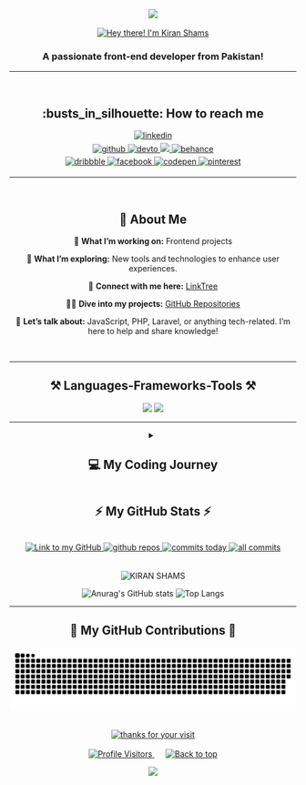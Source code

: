 <!-- TOP SECTIONNNNNNNNNNNNNNNNNNNNNNNNNNNNNNNNNNNNNNNNNNNNNNNNNNNNNNNNNNNNNNn -->
<div id="top"></div>



<!-- BANNER IMAGEEEEEEEEEEEEEEEEEEEEEEEEEEEEEEEEEEEEEEEEEEEEEEEEEEEEEEEEEEEEEE -->
<!--
    <div align="center" >
    <img width="100%" alt="welcome to my profile!" src="https://github.com/kiranShamsHere/kiranShamsHere/blob/main/assets/images/header.png">
    </div>
-->



<!-- HEADER ANIMATIONNNNNNNNNNNNNNNNNNNNNNNNNNNNNNNNNNNNNNNNNNNNNNNNNNNNNNNNNN -->
<p align="center">
  <img src="https://capsule-render.vercel.app/api?type=waving&height=80&color=0:800080,50:8A2BE2,100:EE82EE&reversal=true&section=header"/>
</p>



<!-- INTRODUCTIONNNNNNNNNNNNNNNNNNNNNNNNNNNNNNNNNNNNNNNNNNNNNNNNNNNNNNNNNNNNNN -->
<div align="center">
    <a href="https://git.io/typing-svg">
        <img src="https://readme-typing-svg.demolab.com?font=Poppins&color=%237E3ACE&size=35&center=true&vCenter=true&width=450&lines=Hey+there!+👋;I'm+Kiran+Shams" alt="Hey there! I'm Kiran Shams">
    </a>
</div>



<!-- HEADLINEEEEEEEEEEEEEEEEEEEEEEEEEEEEEEEEEEEEEEEEEEEEEEEEEEEEEEEEEEEEEEEEE -->
<h3 align="center">A passionate front-end developer from Pakistan!</h3>
<hr>



<!-- Counter -->
<div align="left">
    
</div>



<!-- HOW TO REACH MEEEEEEEEEEEEEEEEEEEEEEEEEEEEEEEEEEEEEEEEEEEEEEEEEEEEEEEEEEEEEEEEEEEEEEEEEEE -->
<div align="center">
    <br>
    <h2>:busts_in_silhouette: How to reach me</h2>


<!-- LINK FOR LINKEDINNNNNNNNNNNNNNNNNNNNNNNNNNNNNNNNNNNNNNNNNNNNNNNNNNNNNNNNNNNNNNNNNNNNNN -->
<a href="https://www.linkedin.com/in/kiranshams/" target="_blank">
    <img src=https://img.shields.io/badge/linkedin-%231E77B5.svg?&style=for-the-badge&logo=linkedin&logoColor=white alt=linkedin style="margin-bottom: 5px;" />
</a>


<!-- LINK FOR INSTAGRAMMMMMMMMMMMMMMMMMMMMMMMMMMMMMMMMMMMMMMMMMMMMMMMMMMMMMMMMMMMMMMMMMMMMM -->
<!-- <a href="https://www.instagram.com/kiran_bhatti___/" target="_blank">
    <img src="https://img.shields.io/badge/instagram-%23E4405F.svg?&style=for-the-badge&logo=instagram&logoColor=white" alt="instagram" style="margin-bottom: 5px;" />
</a> -->


<br>
<!-- LINK FOR TWITTERRRRRRRRRRRRRRRRRRRRRRRRRRRRRRRRRRRRRRRRRRRRRRRRRRRRRRRRRRRRRRRRRRRRRRRRR -->
<!-- <a href="https://twitter.com/devabdulrehman" target="_blank">
<img src=https://img.shields.io/badge/twitter-%2300acee.svg?&style=for-the-badge&logo=twitter&logoColor=white alt=twitter style="margin-bottom: 5px;" />
</a> -->


<!-- LINK FOR GITHUBBBBBBBBBBBBBBBBBBBBBBBBBBBBBBBBBBBBBBBBBBBBBBBBBBBBBBBBBBBBBBBBBBBBBBBBBBB -->
<a href="https://github.com/kiranShamsHere" target="_blank">
    <img src=https://img.shields.io/badge/github-%2324292e.svg?&style=for-the-badge&logo=github&logoColor=white alt=github style="margin-bottom: 5px;" />
 </a>

 
<!-- LINK FOR DEV COMMUNITYYYYYYYYYYYYYYYYYYYYYYYYYYYYYYYYYYYYYYYYYYYYYYYYYYYYYYYYYYYYYYYYYY -->
<a href="https://dev.to/kiran_shams" target="_blank">
    <img src=https://img.shields.io/badge/dev.to-%2308090A.svg?&style=for-the-badge&logo=dev.to&logoColor=white alt=devto style="margin-bottom: 5px;" />
</a> 


<!-- LINK FOR GMAILLLLLLLLLLLLLLLLLLLLLLLLLLLLLLLLLLLLLLLLLLLLLLLLLLLLLLLLLLLLLLLLLLLLLLLLL -->
<a href="mailto:kiranshamsdhiloo@gmail.com">
    <img src="https://img.shields.io/badge/Gmail-333333?style=for-the-badge&logo=gmail&logoColor=red" />
</a>


<!-- LINK FOR YOUTUBEEEEEEEEEEEEEEEEEEEEEEEEEEEEEEEEEEEEEEEEEEEEEEEEEEEEEEEEEEEEEEEEEEEEEEE -->
<!-- <a href="https://www.youtube.com/channel/uc0u-cjmrinc6i3gb1dok0wa" target="_blank">
<img src=https://img.shields.io/badge/youtube-%23000000.svg?&style=for-the-badge&logo=youtube&logoColor=white alt=youtube style="margin-bottom: 5px;" />
</a>   -->


<!-- LINK FOR BEHANCEEEEEEEEEEEEEEEEEEEEEEEEEEEEEEEEEEEEEEEEEEEEEEEEEEEEEEEEEEEEEEEEEEEEEEE -->
<a href="https://www.behance.net/kiranshams" target="_blank">
    <img src="https://img.shields.io/badge/behance-%23191919.svg?&style=for-the-badge&logo=behance&logoColor=white" alt="behance" style="margin-bottom: 5px;" />
</a>


<br>
<!-- LINK FOR DRIBBLEEEEEEEEEEEEEEEEEEEEEEEEEEEEEEEEEEEEEEEEEEEEEEEEEEEEEEEEEEEEEEEEEEEEEEEE-->
<a href="https://dribbble.com/kiranShams" target="_blank">
    <img src="https://img.shields.io/badge/dribbble-%23EA4C89.svg?&style=for-the-badge&logo=dribbble&logoColor=white" alt="dribbble" style="margin-bottom: 5px;" />
</a>


<!-- LINK FOR FACEBOOKKKKKKKKKKKKKKKKKKKKKKKKKKKKKKKKKKKKKKKKKKKKKKKKKKKKKKKKKKKKKKKKKKKKKK-->
<a href="https://www.facebook.com/profile.php?id=61564681035623" target="_blank">
    <img src="https://img.shields.io/badge/facebook-%231877F2.svg?&style=for-the-badge&logo=facebook&logoColor=white" alt="facebook" style="margin-bottom: 5px;" />
</a>



<!-- LINK FOR CODEPENNNNNNNNNNNNNNNNNNNNNNNNNNNNNNNNNNNNNNNNNNNNNNNNNNNNNNNNNNNNNNNNNNNNNNN-->
<a href="https://codepen.io/Kiran-Shams" target="_blank">
    <img src="https://img.shields.io/badge/codepen-%23131417.svg?&style=for-the-badge&logo=codepen&logoColor=white" alt="codepen" style="margin-bottom: 5px;" />
</a>


<!-- LINK FOR PINTERESTTTTTTTTTTTTTTTTTTTTTTTTTTTTTTTTTTTTTTTTTTTTTTTTTTTTTTTTTTTTTTTTT -->
<a href="https://www.pinterest.com/Kiran_Shams/" target="_blank">
    <img src="https://img.shields.io/badge/pinterest-%23E60023.svg?&style=for-the-badge&logo=pinterest&logoColor=white" alt="pinterest" style="margin-bottom: 5px;" />
</a>

</div>  
<hr/>

<div align= "center">
    <br>
    <h2>👤 About Me</h2>

🔭 **What I’m working on:** Frontend projects

🌱 **What I’m exploring:** New tools and technologies to enhance user experiences.

🤝 **Connect with me here:** <a href="https://linktr.ee/KIRAN___SHAMS">LinkTree <a/>

👨‍💻 **Dive into my projects:** <a href="https://github.com/kiranShamsHere?tab=repositories">GitHub Repositories<a/>

💬 **Let’s talk about:** JavaScript, PHP, Laravel, or anything tech-related. I’m here to help and share knowledge!

</div>
<br/>
<hr/>



<!-- Tech Stack -->
<div align="center">
   <h2>⚒️ Languages-Frameworks-Tools ⚒️</h2>
    
   <img src="https://skillicons.dev/icons?i=bootstrap,html,css,vscode,github,git" />
   <img src="https://skillicons.dev/icons?i=javascript,mysql,php,laravel" />
   
</div>



<hr>
<!-- MY CODING JOURNEEYYYYYYYYYYYYYYYYYYYYYYYYYYYYYYYYYYYYYYYYYYYYYYYYYYYYYYYYYY -->
<div align= "center">
<details>
  <summary>
      <h2> 💻 My Coding Journey </h2>
  </summary>
  <p>
      <br>
  Coding wasn’t on my radar in my early years, but as I grew, so did my passion for web development. After completing my intermediate education, I knew I wanted to dive into this field. I started with online tutorials, though I struggled with practicing consistently. Things changed when I enrolled in a government course by NAVTTC, where I gained a strong foundation in both frontend and backend development. My true specialization, however, lies in frontend.
  </p>
  <p>
  Now, I’m independently learning advanced tools and technologies, committed to improving my skills every day. Coding has become more than just a skill—it’s a pathway to building something meaningful. Inshallah, I aim to complete a degree in computer science and continue to grow.
  </p>
</details>



<!-- GITHUB STACKSSSSSSSSSSSSSSSSSSSSSSSSSSSSSSSSSSSSSSSSSSSSSSSSSSSSSSSSSSSSSSS -->
<h2 align="center">⚡ My GitHub Stats ⚡</h2>
<div>
            <br>
        <!-- TOTAL FOLLOWERSSSSSSSSSSSSSSSSSSSSS -->
            <a href="https://github.com/kiranShamsHere">
                <img alt="Link to my GitHub" src="https://img.shields.io/github/followers/kiranShamsHere?style=for-the-badge&labelColor=7E3ACE&color=181717">
            </a>
        <!-- GITHUB REPOSSSSSSSSSSSSSSSSSSSSSSS -->
            <a href="https://badges.strrl.dev">
                <img alt="github repos" src="https://badges.strrl.dev/repos/kiranShamsHere?color=181717&style=for-the-badge&labelColor=7E3ACE">
            </a>
        <!-- COMMITS TODAYYYYYYYYYYYYYYYYYYYYYY -->
            <a href="https://badges.strrl.dev">
                <img alt="commits today" src="https://badges.strrl.dev/commits/daily/kiranShamsHere?color=181717&style=for-the-badge&labelColor=7E3ACE">
            </a>
        <!-- COMMITS THIS WEEKKKKKKKKKKKKKKKKKK -->
        <!--
            <a href="https://badges.strrl.dev">
                <img alt="commits this week" src="https://badges.strrl.dev/commits/weekly/kiranShamsHere?color=181717&style=for-the-badge&labelColor=7E3ACE">
            </a> 
        -->
        <!-- COMMITS THIS MONTHHHHHHHHHHHHHHHHH -->
        <!--
            <a href="https://badges.strrl.dev">
                <img alt="commits this month" src="https://badges.strrl.dev/commits/monthly/kiranShamsHere?color=181717&style=for-the-badge&labelColor=7E3ACE">
            </a>
       -->
       <!-- ALL COMMITSSSSSSSSSSSSSSSSSSSSSSSSS -->
            <a href="https://badges.strrl.dev">
                <img alt="all commits" src="https://badges.strrl.dev/commits/all/kiranShamsHere?color=181717&style=for-the-badge&labelColor=7E3ACE">
            </a> 
    </div>
    <br>
    <p>
       <img align="center" src="https://github-readme-streak-stats.herokuapp.com/?user=kiranShamsHere&theme=midnight-purple" alt="KIRAN SHAMS" />
    </p>

   ![Anurag's GitHub stats](https://github-readme-stats.vercel.app/api?username=kiranShamsHere&show_icons=true&theme=midnight-purple)
   ![Top Langs](https://github-readme-stats.vercel.app/api/top-langs/?username=kiranShamsHere&layout=compact&theme=midnight-purple)
</div>



<hr>
<!-- MY GITHUB CONTRIBUTIONSSSSSSSSSSSSSSSSSSSSSSSSSSSSSSSSSSSSSSSSSSSSSSSSSSSSSSSSSSSSSSSSSSSSSSSSSSS -->
<div align="center">
  <h2>🐍 My GitHub Contributions 🐍</h2>
    
  ![snake gif](https://github.com/kiranShamsHere/kiranShamsHere/blob/output/github-snake.svg)

  <br>
</div>


<!-- LAST WORDSSSSSSSSSSSSSSSSSSSSSSSSSSSSSSSSSSSSSSSSSSSSSSSSSSSSSSSSSSSSSSSSSSSSSSSSSSSSSSSSSSSSSSS -->
<!--
<div align= "center">
    <h2>:book: Guestbook</h2>
    <p>Leave a cool message for me or just say you passed by 
        <a href="https://github.com/kiranShamsHere/kiranShamsHere/issues/new?template=guestbook-entry.md">here</a>
    !</p>
    <p>Or ask me anything at 
        <a href="https://github.com/kiranShamsHere/kiranShamsHere/discussions/new/choose">Discussions</a>
    !</p> 
    <br>
</div>
-->


<!-- THANKS MESSAGEEEEEEEEEEEEEEEEEEEEEEEEEEEEEEEEEEEEEEEEEEEEEEEEEEEEEEEEEEEEEEEEEEEEEEEEEEEEEEEEEEEE -->
<div align="center">
    <a href="https://git.io/typing-svg">
        <img alt="thanks for your visit" src="https://readme-typing-svg.demolab.com?font=Poppins&size=35&pause=1000&color=7E3ACECE&center=true&vCenter=true&width=435&lines=Thanks+for+your+visit!" >
    </a>
</div>



<br>
<!-- BACK TO TOP ICON AND PROFILE VISITOR ICON WITH NON-BREAKING SPACES -->
<div align="center">
   <a href="https://visitorbadge.io/status?path=kiranShamsHere">
       <img src="https://api.visitorbadge.io/api/visitors?path=kiranShamsHere&label=Profile%20Visitors&countColor=%23ba68c8" alt="Profile Visitors" /> 
   </a>
   &nbsp;&nbsp;&nbsp;&nbsp; <!-- Adds space between the badges -->
   <a href="#top">
       <img src="https://img.shields.io/badge/Back%20to%20Top%20⬆️-7E3ACE?style=for-the-badge&logoColor=white" alt="Back to top" />
   </a>
</div>



<!-- FOOTER PNGGGGGGGGGGGGGGGGGGGGGGGGGGGGGGGGGGGGGGGGGGGGGGGGGGGGGGGGGGGGGGGGGGGGGGGGGGGGGGGGGGGGGGGGGGGGG-->
<!--
<div align="center">
    <img alt="" width="100%" src="https://github.com/kiranShamsHere/kiranShamsHere/blob/main/assets/images/footer.png">
</div>
-->


<!-- FOOTER ANIMATIONNNNNNNNNNNNNNNNNNNNNNNNNNNNNNNNNNNNNNNNNNNNNNNNNNNNNNNNNN -->
<p align="center">
  <img src="https://capsule-render.vercel.app/api?type=waving&height=80&color=0:800080,50:8A2BE2,100:EE82EE&reversal=true&section=footer"/>
</p>
